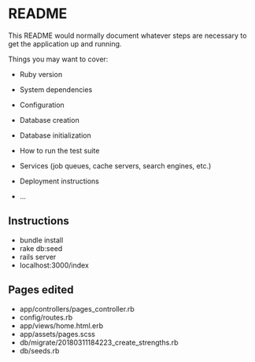 # README

This README would normally document whatever steps are necessary to get the
application up and running.

Things you may want to cover:

* Ruby version

* System dependencies

* Configuration

* Database creation

* Database initialization

* How to run the test suite

* Services (job queues, cache servers, search engines, etc.)

* Deployment instructions

* ...


## Instructions

* bundle install
* rake db:seed
* rails server
* localhost:3000/index

## Pages edited

* app/controllers/pages_controller.rb
* config/routes.rb
* app/views/home.html.erb
* app/assets/pages.scss
* db/migrate/20180311184223_create_strengths.rb
* db/seeds.rb
